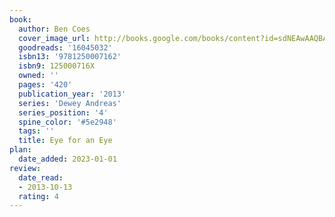 ```yaml
---
book:
  author: Ben Coes
  cover_image_url: http://books.google.com/books/content?id=sdNEAwAAQBAJ&printsec=frontcover&img=1&zoom=1&edge=curl&source=gbs_api
  goodreads: '16045032'
  isbn13: '9781250007162'
  isbn9: 125000716X
  owned: ''
  pages: '420'
  publication_year: '2013'
  series: 'Dewey Andreas'
  series_position: '4'
  spine_color: '#5e2948'
  tags: ''
  title: Eye for an Eye
plan:
  date_added: 2023-01-01
review:
  date_read:
  - 2013-10-13
  rating: 4
---
```

